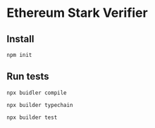 # Ethereum Stark Verifier
## Install
`npm init`
## Run tests
`npx buidler compile`

`npx builder typechain`

`npx builder test`